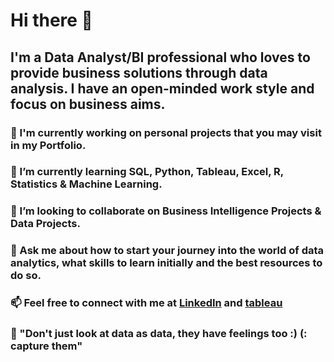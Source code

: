 # Hi there 👋

## I'm a Data Analyst/BI professional who loves to provide business solutions through data analysis. I have an open-minded work style and focus on business aims.


### 🔭 I'm currently working on personal projects that you may visit in my Portfolio. 
### 🌱 I’m currently learning SQL, Python, Tableau, Excel, R, Statistics & Machine Learning.
### 👯 I’m looking to collaborate on Business Intelligence Projects & Data Projects.
### 💬 Ask me about how to start your journey into the world of data analytics, what skills to learn initially and the best resources to do so. 
### 📫 Feel free to connect with me at [LinkedIn](https://www.linkedin.com/in/alberto-garcía-garcía- ) and [tableau](https://public.tableau.com/app/profile/albertogarciagarcia)
### 👀 "Don't just look at data as data, they have feelings too :) (: capture them"
